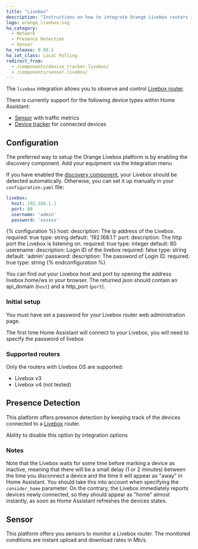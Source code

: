 ```yaml
---
title: "Livebox"
description: "Instructions on how to integrate Orange Livebox routers into Home Assistant."
logo: orange_livebox.svg
ha_category:
  - Network
  - Presence Detection
  - Sensor
ha_release: 0.98.2
ha_iot_class: Local Polling
redirect_from:
  - /components/device_tracker.livebox/
  - /components/sensor.livebox/
---
```


The `livebox` integration allows you to observe and control [Livebox router](http://www.orange.fr/).

There is currently support for the following device types within Home Assistant:

* [Sensor](#sensor) with traffic metrics
* [Device tracker](#presence-detection) for connected devices

## Configuration

The preferred way to setup the Orange Livebox platform is by enabling the discovery component.
Add your equipment via the Integration menu

If you have enabled the [discovery component](/components/discovery/),
your Livebox should be detected automatically. Otherwise, you can set it
up manually in your `configuration.yaml` file:

```yaml
livebox:
  host: 192.168.1.1
  port: 80
  username: 'admin'
  password: 'xxxxxx'
```

{% configuration %}
host:
  description: The ip address of the Livebox.
  required: true
  type: string
  default: '192.168.1.1'
port:
  description: The http port the Livebox is listening on.
  required: true
  type: integer
  default: 80
userename:
  description: Login ID of the livebox
  required: false
  type: string
  default: 'admin'
password:
  description: The password of Login ID.
  required: true
  type: string
{% endconfiguration %}

You can find out your Livebox host and port by opening the address livebox.home/ws in your browser. The
returned json should contain an api_domain (`host`) and a http_port (`port`).


### Initial setup

<div class='note warning'>
You must have set a password for your Livebox router web administration page. 
</div>

The first time Home Assistant will connect to your Livebox, you will need to specify the password of livebox


### Supported routers

Only the routers with Livebox OS are supported:

* Livebox v3 
* Livebox v4 (not tested)

## Presence Detection

This platform offers presence detection by keeping track of the
devices connected to a [Livebox](http://www.orange.fr/) router.

Ability to disable this option by integration options

### Notes

Note that the Livebox waits for some time before marking a device as
inactive, meaning that there will be a small delay (1 or 2 minutes)
between the time you disconnect a device and the time it will appear
as "away" in Home Assistant. You should take this into account when specifying
the `consider_home` parameter.
On the contrary, the Livebox immediately reports devices newly connected, so
they should appear as "home" almost instantly, as soon as Home Assistant
refreshes the devices states.

## Sensor

This platform offers you sensors to monitor a Livebox router. The monitored conditions are
instant upload and download rates in Mb/s.

